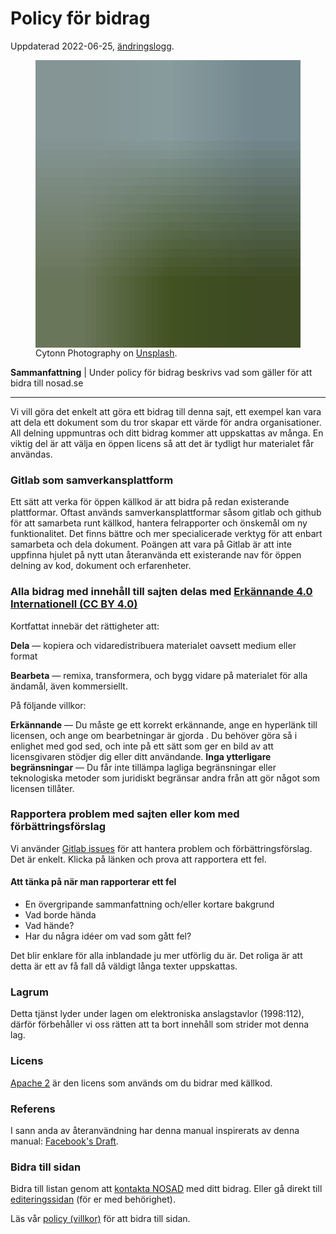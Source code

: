 # Policy för bidrag

Uppdaterad 2022-06-25, [ändringslogg](https://gitlab.com/open-data-knowledge-sharing/wiki/-/wikis/Policy/history).

<figure>
  <img width="640" height="460"
  class="blurry-load" src="data:image/gif;base64,R0lGODlhAwACAPIFAD1KI0JSIWp2WXOIj4WVlYicngAAAAAAACH5BAAAAAAALAAAAAADAAIAAAMESDUSkAA7" data-large="https://source.unsplash.com/n95VMLxqM2I" alt="Handskakning för att visualisera överenskommelse.
/>
<figcaption><small>Bild av Photo by <a href="https://unsplash.com/es/@cytonn_photography?utm_source=unsplash&utm_medium=referral&utm_content=creditCopyText">Cytonn Photography</a> on <a href="https://unsplash.com/s/photos/business-agreement?utm_source=unsplash&utm_medium=referral&utm_content=creditCopyText">Unsplash</a>.</small> </figcaption>
</figure>

**Sammanfattning** | Under policy för bidrag beskrivs vad som gäller för att bidra till nosad.se

<hr>

Vi vill göra det enkelt att göra ett bidrag till denna sajt, ett exempel kan vara att dela ett dokument som du tror skapar ett värde för andra organisationer. All delning uppmuntras och ditt bidrag kommer att uppskattas av många. En viktig del är att välja en öppen licens så att det är tydligt hur materialet får användas.

### Gitlab som samverkansplattform
Ett sätt att verka för öppen källkod är att bidra på redan existerande plattformar. Oftast används samverkansplattformar såsom gitlab och github för att samarbeta runt källkod, hantera felrapporter och önskemål om ny funktionalitet. Det finns bättre och mer specialicerade verktyg för att enbart samarbeta och dela dokument. Poängen att vara på Gitlab är att inte uppfinna hjulet på nytt utan återanvända ett existerande nav för öppen delning av kod, dokument och erfarenheter.

### Alla bidrag med innehåll till sajten delas med [Erkännande 4.0 Internationell (CC BY 4.0)](https://creativecommons.org/licenses/by/4.0/deed.sv)
Kortfattat innebär det rättigheter att:

**Dela** — kopiera och vidaredistribuera materialet oavsett medium eller format

**Bearbeta** — remixa, transformera, och bygg vidare på materialet
för alla ändamål, även kommersiellt. 

På följande villkor:


**Erkännande** — Du måste ge ett korrekt erkännande, ange en hyperlänk till licensen, och ange om bearbetningar är gjorda . Du behöver göra så i enlighet med god sed, och inte på ett sätt som ger en bild av att licensgivaren stödjer dig eller ditt användande.
**Inga ytterligare begränsningar** — Du får inte tillämpa lagliga begränsningar eller teknologiska metoder som juridiskt begränsar andra från att gör något som licensen tillåter.

### Rapportera problem med sajten eller kom med förbättringsförslag
Vi använder [Gitlab issues](https://gitlab.com/open-data-knowledge-sharing/wiki/-/issues) för att hantera problem och förbättringsförslag. Det är enkelt. Klicka på länken och prova att rapportera ett fel.

#### Att tänka på när man rapporterar ett fel
- En övergripande sammanfattning och/eller kortare bakgrund
- Vad borde hända 
- Vad hände?
- Har du några idéer om vad som gått fel?

Det blir enklare för alla inblandade ju mer utförlig du är. Det roliga är att detta är ett av få fall då väldigt långa texter uppskattas.

### Lagrum
Detta tjänst lyder under lagen om elektroniska anslagstavlor (1998:112), därför förbehåller vi oss rätten att ta bort innehåll som strider mot denna lag.

### Licens
[Apache 2](https://www.apache.org/licenses/LICENSE-2.0) är den licens som används om du bidrar med källkod. 

### Referens
I sann anda av återanvändning har denna manual inspirerats av denna manual: [Facebook's Draft](https://github.com/facebook/draft-js/blob/a9316a723f9e918afde44dea68b5f9f39b7d9b00/CONTRIBUTING.md).

### Bidra till sidan

Bidra till listan genom att [kontakta NOSAD](mailto:maria.dalhage@digg.se) med ditt bidrag. Eller gå direkt till [editeringssidan](https://gitlab.com/open-data-knowledge-sharing/wiki/-/wikis/Policy) (för er med behörighet).

Läs vår [policy (villkor)](https://nosad.se/Policy) för att bidra till sidan.